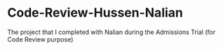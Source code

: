 # Code-Review-Hussen-Nalian
The project that I completed with Nalian during the Admissions Trial (for Code Review purpose)
